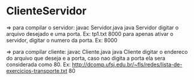 # ClienteServidor

=> para compilar o servidor: javac Servidor.java java Servidor digitar o arquivo desejado e uma porta. Ex: tp1.txt 8000 para apenas ativar o servidor, digitar o numero da porta. Ex: 8000

=> para compilar cliente: javac Cliente.java java Cliente digitar o endereco do arquivo que deseja e a porta, caso nao digita a porta ela sera considerada como 80. Ex: http://dcomp.ufsj.edu.br/~fls/redes/lista-de-exercicios-transporte.txt 80
